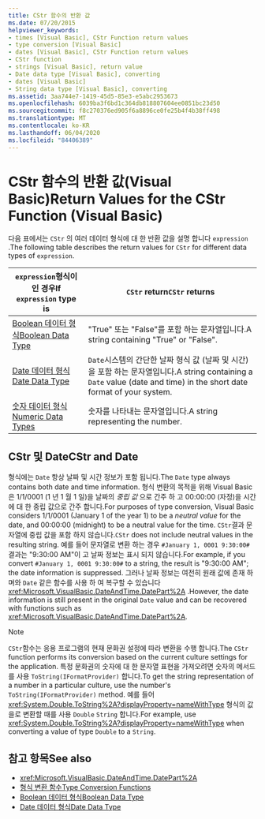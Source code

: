 ```yaml
---
title: CStr 함수의 반환 값
ms.date: 07/20/2015
helpviewer_keywords:
- times [Visual Basic], CStr Function return values
- type conversion [Visual Basic]
- dates [Visual Basic], CStr Function return values
- CStr function
- strings [Visual Basic], return value
- Date data type [Visual Basic], converting
- dates [Visual Basic]
- String data type [Visual Basic], converting
ms.assetid: 3aa744e7-1419-45d5-85e3-e5abc2953673
ms.openlocfilehash: 6039ba3f6bd1c364db818807604ee0851bc23d50
ms.sourcegitcommit: f8c270376ed905f6a8896ce0fe25b4f4b38ff498
ms.translationtype: MT
ms.contentlocale: ko-KR
ms.lasthandoff: 06/04/2020
ms.locfileid: "84406389"
---
```

# <a name="return-values-for-the-cstr-function-visual-basic"></a><span data-ttu-id="61ef4-102">CStr 함수의 반환 값(Visual Basic)</span><span class="sxs-lookup"><span data-stu-id="61ef4-102">Return Values for the CStr Function (Visual Basic)</span></span>
<span data-ttu-id="61ef4-103">다음 표에서는 `CStr` 의 여러 데이터 형식에 대 한 반환 값을 설명 합니다 `expression` .</span><span class="sxs-lookup"><span data-stu-id="61ef4-103">The following table describes the return values for `CStr` for different data types of `expression`.</span></span>  
  
|<span data-ttu-id="61ef4-104">`expression`형식이 인 경우</span><span class="sxs-lookup"><span data-stu-id="61ef4-104">If `expression` type is</span></span>|<span data-ttu-id="61ef4-105">`CStr` return</span><span class="sxs-lookup"><span data-stu-id="61ef4-105">`CStr` returns</span></span>|  
|-----------------------------|--------------------|  
|[<span data-ttu-id="61ef4-106">Boolean 데이터 형식</span><span class="sxs-lookup"><span data-stu-id="61ef4-106">Boolean Data Type</span></span>](../data-types/boolean-data-type.md)|<span data-ttu-id="61ef4-107">"True" 또는 "False"를 포함 하는 문자열입니다.</span><span class="sxs-lookup"><span data-stu-id="61ef4-107">A string containing "True" or "False".</span></span>|  
|[<span data-ttu-id="61ef4-108">Date 데이터 형식</span><span class="sxs-lookup"><span data-stu-id="61ef4-108">Date Data Type</span></span>](../data-types/date-data-type.md)|<span data-ttu-id="61ef4-109">`Date`시스템의 간단한 날짜 형식 값 (날짜 및 시간)을 포함 하는 문자열입니다.</span><span class="sxs-lookup"><span data-stu-id="61ef4-109">A string containing a `Date` value (date and time) in the short date format of your system.</span></span>|  
|[<span data-ttu-id="61ef4-110">숫자 데이터 형식</span><span class="sxs-lookup"><span data-stu-id="61ef4-110">Numeric Data Types</span></span>](../../programming-guide/language-features/data-types/numeric-data-types.md)|<span data-ttu-id="61ef4-111">숫자를 나타내는 문자열입니다.</span><span class="sxs-lookup"><span data-stu-id="61ef4-111">A string representing the number.</span></span>|  
  
## <a name="cstr-and-date"></a><span data-ttu-id="61ef4-112">CStr 및 Date</span><span class="sxs-lookup"><span data-stu-id="61ef4-112">CStr and Date</span></span>  
 <span data-ttu-id="61ef4-113">형식에는 `Date` 항상 날짜 및 시간 정보가 포함 됩니다.</span><span class="sxs-lookup"><span data-stu-id="61ef4-113">The `Date` type always contains both date and time information.</span></span> <span data-ttu-id="61ef4-114">형식 변환의 목적을 위해 Visual Basic은 1/1/0001 (1 년 1 월 1 일)을 날짜의 *중립 값* 으로 간주 하 고 00:00:00 (자정)을 시간에 대 한 중립 값으로 간주 합니다.</span><span class="sxs-lookup"><span data-stu-id="61ef4-114">For purposes of type conversion, Visual Basic considers 1/1/0001 (January 1 of the year 1) to be a *neutral value* for the date, and 00:00:00 (midnight) to be a neutral value for the time.</span></span> <span data-ttu-id="61ef4-115">`CStr`결과 문자열에 중립 값을 포함 하지 않습니다.</span><span class="sxs-lookup"><span data-stu-id="61ef4-115">`CStr` does not include neutral values in the resulting string.</span></span> <span data-ttu-id="61ef4-116">예를 들어 문자열로 변환 하는 경우 `#January 1, 0001 9:30:00#` 결과는 "9:30:00 AM"이 고 날짜 정보는 표시 되지 않습니다.</span><span class="sxs-lookup"><span data-stu-id="61ef4-116">For example, if you convert `#January 1, 0001 9:30:00#` to a string, the result is "9:30:00 AM"; the date information is suppressed.</span></span> <span data-ttu-id="61ef4-117">그러나 날짜 정보는 여전히 원래 값에 존재 하며와 `Date` 같은 함수를 사용 하 여 복구할 수 있습니다 <xref:Microsoft.VisualBasic.DateAndTime.DatePart%2A> .</span><span class="sxs-lookup"><span data-stu-id="61ef4-117">However, the date information is still present in the original `Date` value and can be recovered with functions such as <xref:Microsoft.VisualBasic.DateAndTime.DatePart%2A>.</span></span>  
  
> [!NOTE]
> <span data-ttu-id="61ef4-118">`CStr`함수는 응용 프로그램의 현재 문화권 설정에 따라 변환을 수행 합니다.</span><span class="sxs-lookup"><span data-stu-id="61ef4-118">The `CStr` function performs its conversion based on the current culture settings for the application.</span></span> <span data-ttu-id="61ef4-119">특정 문화권의 숫자에 대 한 문자열 표현을 가져오려면 숫자의 메서드를 사용 `ToString(IFormatProvider)` 합니다.</span><span class="sxs-lookup"><span data-stu-id="61ef4-119">To get the string representation of a number in a particular culture, use the number's `ToString(IFormatProvider)` method.</span></span> <span data-ttu-id="61ef4-120">예를 들어 <xref:System.Double.ToString%2A?displayProperty=nameWithType> 형식의 값을로 변환할 때를 사용 `Double` `String` 합니다.</span><span class="sxs-lookup"><span data-stu-id="61ef4-120">For example, use <xref:System.Double.ToString%2A?displayProperty=nameWithType> when converting a value of type `Double` to a `String`.</span></span>  
  
## <a name="see-also"></a><span data-ttu-id="61ef4-121">참고 항목</span><span class="sxs-lookup"><span data-stu-id="61ef4-121">See also</span></span>

- <xref:Microsoft.VisualBasic.DateAndTime.DatePart%2A>
- [<span data-ttu-id="61ef4-122">형식 변환 함수</span><span class="sxs-lookup"><span data-stu-id="61ef4-122">Type Conversion Functions</span></span>](type-conversion-functions.md)
- [<span data-ttu-id="61ef4-123">Boolean 데이터 형식</span><span class="sxs-lookup"><span data-stu-id="61ef4-123">Boolean Data Type</span></span>](../data-types/boolean-data-type.md)
- [<span data-ttu-id="61ef4-124">Date 데이터 형식</span><span class="sxs-lookup"><span data-stu-id="61ef4-124">Date Data Type</span></span>](../data-types/date-data-type.md)

